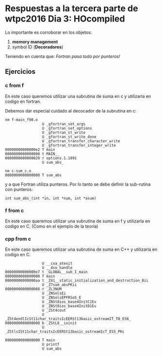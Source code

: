 # Respuestas a la tercera parte de wtpc2016 Dia 3: HOcompiled


Lo importante es corroborar en los objetos:
  1. **memory management**
  2. symbol ID (**Decoradores**)

Teniendo en cuenta que: *Fortran pasa todo por punteros!*

## Ejercicios

### c from f
En este caso queremos utilizar una subrutina de suma en c y utilizarla en codigo en fortran.

Debemos dar especial cuidado al decocador de la subrutina en c:
```
nm f-main_f90.o
                 U _gfortran_set_args
                 U _gfortran_set_options
                 U _gfortran_st_write
                 U _gfortran_st_write_done
                 U _gfortran_transfer_character_write
                 U _gfortran_transfer_integer_write
00000000000000e2 T main
0000000000000000 t MAIN__
0000000000000020 r options.1.1891
                 U sum_abs_

```
```
nm c-sum_c.o
0000000000000000 T sum_abs

```
y a que Fortran utiliza punteros. Por lo tanto se debe definir la sub-rutina con punteros:
```
int sum_abs_(int *in, int *num, int *asum)
```



### f from c
En este caso queremos utilizar una subrutina de suma en f y utilizarla en codigo en C. (Como en el ejemplo de la teoría)


### cpp from c
En este caso queremos utilizar una subrutina de suma en C++ y utilizarla en codigo en C.

```
                 U __cxa_atexit
                 U __dso_handle
00000000000000e7 t _GLOBAL__sub_I_main
0000000000000000 T main
00000000000000aa t _Z41__static_initialization_and_destruction_0ii
                 U _Z7sum_absPKii
0000000000000008 r _ZL3NUM
                 U _ZNSolsEi
                 U _ZNSolsEPFRSoS_E
                 U _ZNSt8ios_base4InitC1Ev
                 U _ZNSt8ios_base4InitD1Ev
                 U _ZSt4cout
                 U _ZSt4endlIcSt11char_traitsIcEERSt13basic_ostreamIT_T0_ES6_
0000000000000000 b _ZStL8__ioinit
                 U _ZStlsISt11char_traitsIcEERSt13basic_ostreamIcT_ES5_PKc

```

```
0000000000000000 T main
                 U printf
                 U sum_abs

```
